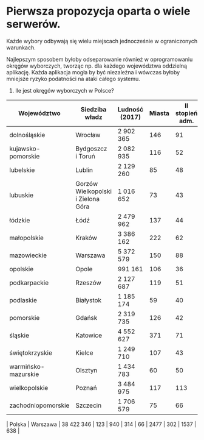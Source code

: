 # Pierwsza propozycja oparta o wiele serwerów.

Każde wybory odbywają się wielu miejscach jednocześnie w ograniczonych warunkach.

Najlepszym sposobem byłoby odseparowanie również w oprogramowaniu okręgów wyborczych,
tworząc np. dla każdego województwa oddzielną aplikację.
Każda aplikacja mogła by być niezależna i wówczas byłoby mniejsze ryzyko podatności na ataki całego systemu.

1. Ile jest okręgów wyborczych w Polsce?

| Województwo | Siedziba władz | Ludność (2017) | Miasta | II stopień adm. | Gminy powiaty | m. na prawach powiatu | ogółem | miejskie | wiejskie | miejsko-wiejskie |
| --- | --- | --- | --- | --- | --- | --- | --- | --- | --- | --- |
| dolnośląskie | Wrocław | 2 902 365 | 146 | 91 | 26 | 4 | 169 | 35 | 78 | 56 |
| kujawsko-pomorskie | Bydgoszcz i Toruń | 2 082 935 | 116 | 52 | 19 | 4 | 144 | 17 | 92 | 35 |
| lubelskie | Lublin | 2 129 260 | 85 | 48 | 20 | 4 | 213 | 20 | 165 | 28 |
| lubuskie | Gorzów Wielkopolski i Zielona Góra | 1 016 652 | 73 | 43 | 12 | 2 | 82 | 9 | 39 | 34 |
| łódzkie | Łódź | 2 479 962 | 137 | 44 | 21 | 3 | 177 | 18 | 133 | 26 |
| małopolskie | Kraków | 3 386 162 | 222 | 62 | 19 | 3 | 182 | 14 | 120 | 48 |
| mazowieckie | Warszawa | 5 372 579 | 150 | 88 | 37 | 5 | 314 | 35 | 226 | 53 |
| opolskie | Opole | 991 161 | 106 | 36 | 11 | 1 | 71 | 3 | 35 | 33 |
| podkarpackie | Rzeszów | 2 127 687 | 119 | 51 | 21 | 4 | 160 | 16 | 109 | 35 |
| podlaskie | Białystok | 1 185 174 | 59 | 40 | 14 | 3 | 118 | 13 | 78 | 27 |
| pomorskie | Gdańsk | 2 319 735 | 126 | 42 | 16 | 4 | 123 | 22 | 81 | 20 |
| śląskie | Katowice | 4 552 627 | 371 | 71 | 17 | 19 | 167 | 49 | 96 | 22 |
| świętokrzyskie | Kielce | 1 249 710 | 107 | 43 | 13 | 1 | 102 | 5 | 59 | 38 |
| warmińsko-mazurskie | Olsztyn | 1 434 783 | 60 | 50 | 19 | 2 | 116 | 16 | 66 | 34 |
| wielkopolskie | Poznań | 3 484 975 | 117 | 113 | 31 | 4 | 226 | 19 | 113 | 94 |
| zachodniopomorskie | Szczecin | 1 706 579 | 75 | 66 | 18 | 3 | 113 | 11 | 47 | 55 |

| Polska | Warszawa | 38 422 346 | 123 | 940 | 314 | 66 | 2477 | 302 | 1537 | 638 |
